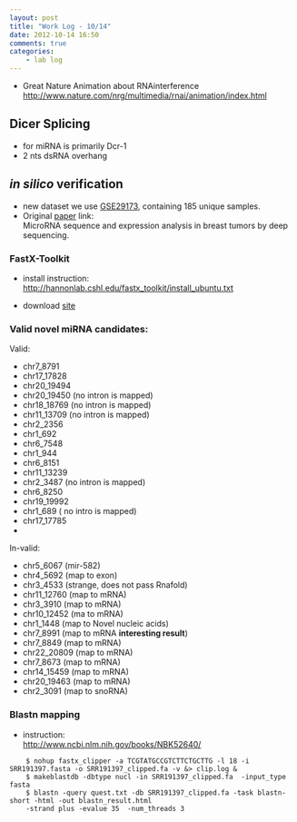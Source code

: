 ```yaml
---
layout: post
title: "Work Log - 10/14"
date: 2012-10-14 16:50
comments: true
categories: 
    - lab log
---
```


* Great Nature Animation about RNAinterference  
<http://www.nature.com/nrg/multimedia/rnai/animation/index.html>

## Dicer Splicing ##
* for miRNA is primarily Dcr-1
* 2 nts dsRNA overhang

## *in silico* verification
* new dataset we use [GSE29173], containing 185 unique samples.
* Original [paper] link:   
MicroRNA sequence and expression analysis in breast tumors by deep sequencing.

[paper]: http://www.ncbi.nlm.nih.gov/pubmed/21586611
[GSE29173]: http://www.ncbi.nlm.nih.gov/geo/query/acc.cgi?acc=GSE29173

### FastX-Toolkit
* install instruction:   
<http://hannonlab.cshl.edu/fastx_toolkit/install_ubuntu.txt>

* download [site](http://hannonlab.cshl.edu/fastx_toolkit/download.html)

### Valid novel miRNA candidates:
Valid:
* chr7_8791
* chr17_17828
* chr20_19494
* chr20_19450 (no intron is mapped)
* chr18_18769 (no intron is mapped)
* chr11_13709 (no intron is mapped)
* chr2_2356
* chr1_692
* chr6_7548
* chr1_944
* chr6_8151
* chr11_13239	
* chr2_3487 (no intron is mapped)
* chr6_8250
* chr19_19992	
* chr1_689 ( no intro is mapped)
* chr17_17785	
* 

In-valid:
* chr5_6067 (mir-582)
* chr4_5692 (map to exon)
* chr3_4533 (strange, does not pass Rnafold)
* chr11_12760 (map to mRNA)
* chr3_3910 (map to mRNA)
* chr10_12452 (ma to mRNA)
* chr1_1448 (map to Novel nucleic acids)
* chr7_8991 (map to mRNA **interesting result**)
* chr7_8849 (map to mRNA)
* chr22_20809 (map to mRNA)
* chr7_8673 (map to mRNA) 
* chr14_15459	(map to mRNA)
* chr20_19463 (map to mRNA)
* chr2_3091 (map to snoRNA)

### Blastn mapping

* instruction:  
<http://www.ncbi.nlm.nih.gov/books/NBK52640/>

```
    $ nohup fastx_clipper -a TCGTATGCCGTCTTCTGCTTG -l 18 -i SRR191397.fasta -o SRR191397_clipped.fa -v &> clip.log &
    $ makeblastdb -dbtype nucl -in SRR191397_clipped.fa  -input_type fasta
    $ blastn -query quest.txt -db SRR191397_clipped.fa -task blastn-short -html -out blastn_result.html
    -strand plus -evalue 35  -num_threads 3
```
